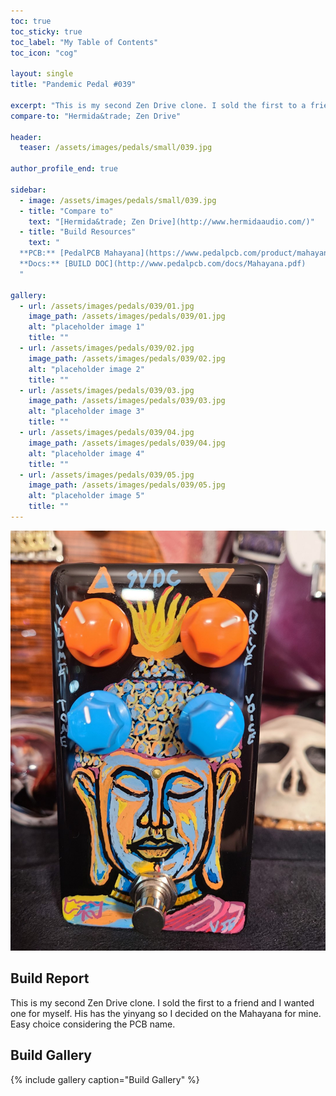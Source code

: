```yaml
---
toc: true
toc_sticky: true
toc_label: "My Table of Contents"
toc_icon: "cog"

layout: single
title: "Pandemic Pedal #039"

excerpt: "This is my second Zen Drive clone. I sold the first to a friend and I wanted one for myself. His has the yinyang so I decided on the Mahayana for mine. Easy choice considering the PCB name."
compare-to: "Hermida&trade; Zen Drive"

header:
  teaser: /assets/images/pedals/small/039.jpg

author_profile_end: true

sidebar:
  - image: /assets/images/pedals/small/039.jpg
  - title: "Compare to"
    text: "[Hermida&trade; Zen Drive](http://www.hermidaaudio.com/)"
  - title: "Build Resources"
    text: "
  **PCB:** [PedalPCB Mahayana](https://www.pedalpcb.com/product/mahayana/)<br>
  **Docs:** [BUILD DOC](http://www.pedalpcb.com/docs/Mahayana.pdf)
  "

gallery:
  - url: /assets/images/pedals/039/01.jpg
    image_path: /assets/images/pedals/039/01.jpg
    alt: "placeholder image 1"
    title: ""
  - url: /assets/images/pedals/039/02.jpg
    image_path: /assets/images/pedals/039/02.jpg
    alt: "placeholder image 2"
    title: ""
  - url: /assets/images/pedals/039/03.jpg
    image_path: /assets/images/pedals/039/03.jpg
    alt: "placeholder image 3"
    title: ""
  - url: /assets/images/pedals/039/04.jpg
    image_path: /assets/images/pedals/039/04.jpg
    alt: "placeholder image 4"
    title: ""
  - url: /assets/images/pedals/039/05.jpg
    image_path: /assets/images/pedals/039/05.jpg
    alt: "placeholder image 5"
    title: ""
---
```


[![header](/assets/images/pedals/039.jpg)](/assets/images/pedals/039.jpg)

## Build Report ##

This is my second Zen Drive clone. I sold the first to a friend and I wanted one for myself. His has the yinyang so I decided on the Mahayana for mine. Easy choice considering the PCB name.

## Build Gallery ##

{% include gallery caption="Build Gallery" %}